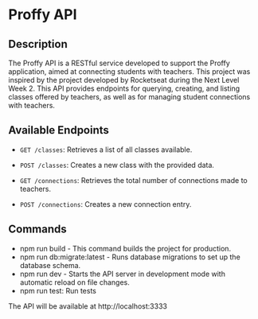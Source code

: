 # Proffy API

## Description
The Proffy API is a RESTful service developed to support the Proffy application, aimed at connecting students with teachers. This project was inspired by the project developed by Rocketseat during the Next Level Week 2. This API provides endpoints for querying, creating, and listing classes offered by teachers, as well as for managing student connections with teachers.

## Available Endpoints
- `GET /classes`: Retrieves a list of all classes available.
- `POST /classes`: Creates a new class with the provided data.

- `GET /connections`: Retrieves the total number of connections made to teachers.
- `POST /connections`: Creates a new connection entry.

## Commands
- npm run build - This command builds the project for production.
- npm run db:migrate:latest - Runs database migrations to set up the database schema.
- npm run dev - Starts the API server in development mode with automatic reload on file changes.
- npm run test: Run tests

The API will be available at http://localhost:3333
